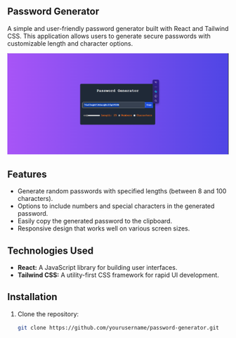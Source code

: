 
## Password Generator

A simple and user-friendly password generator built with React and Tailwind CSS. This application allows users to generate secure passwords with customizable length and character options.

![Result](Reuslt-PasswordGenerator.png)

## Features

- Generate random passwords with specified lengths (between 8 and 100 characters).
- Options to include numbers and special characters in the generated password.
- Easily copy the generated password to the clipboard.
- Responsive design that works well on various screen sizes.

## Technologies Used

- **React:** A JavaScript library for building user interfaces.
- **Tailwind CSS:** A utility-first CSS framework for rapid UI development.

## Installation

1. Clone the repository:

   ```bash
   git clone https://github.com/yourusername/password-generator.git
